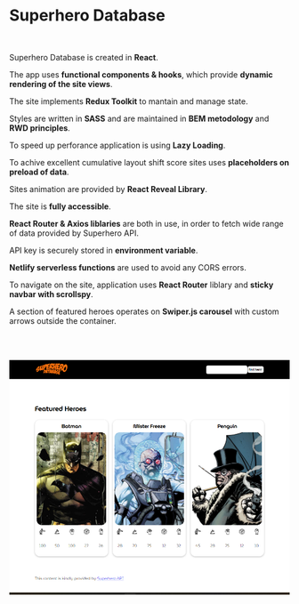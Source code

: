 # Superhero Database

<br />

Superhero Database is created in **React**. 

The app uses **functional components & hooks**, which provide **dynamic rendering of the site views**. 

The site implements **Redux Toolkit** to mantain and manage state.

Styles are written in **SASS** and are maintained in **BEM metodology** and **RWD principles**.

To speed up perforance application is using **Lazy Loading**.

To achive excellent cumulative layout shift score sites uses **placeholders on preload of data**.

Sites animation are provided by **React Reveal Library**.

The site is **fully accessible**.

**React Router & Axios liblaries** are both in use, in order to fetch wide range of data provided by Superhero API.

API key is securely stored in **environment variable**.

**Netlify serverless functions** are used to avoid any CORS errors. 

To navigate on the site, application uses **React Router** liblary and **sticky navbar with scrollspy**.

A section of featured heroes operates on **Swiper.js carousel** with custom arrows outside the container.

<br /><br />

![alt text](https://github.com/Dabrowa123/HeroApiNew/blob/main/src/assets/img/superhero-database.png?raw=true)



